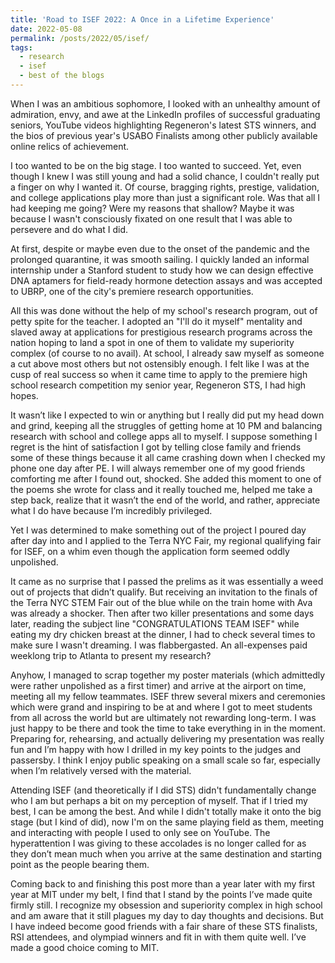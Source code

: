 ```yaml
---
title: 'Road to ISEF 2022: A Once in a Lifetime Experience'
date: 2022-05-08
permalink: /posts/2022/05/isef/
tags:
  - research
  - isef
  - best of the blogs
---
```


When I was an ambitious sophomore, I looked with an unhealthy amount of admiration, envy, and awe at the LinkedIn profiles of successful graduating seniors, YouTube videos highlighting Regeneron's latest STS winners, and the bios of previous year's USABO Finalists among other publicly available online relics of achievement. 

I too wanted to be on the big stage. I too wanted to succeed. Yet, even though I knew I was still young and had a solid chance, I couldn't really put a finger on why I wanted it. Of course, bragging rights, prestige, validation, and college applications play more than just a significant role. Was that all I had keeping me going? Were my reasons that shallow? Maybe it was because I wasn't consciously fixated on one result that I was able to persevere and do what I did.

At first, despite or maybe even due to the onset of the pandemic and the prolonged quarantine, it was smooth sailing. I quickly landed an informal internship under a Stanford student to study how we can design effective DNA aptamers for field-ready hormone detection assays and was accepted to UBRP, one of the city's premiere research opportunities.

All this was done without the help of my school's research program, out of petty spite for the teacher. I adopted an "I'll do it myself" mentality and slaved away at applications for prestigious research programs across the nation hoping to land a spot in one of them to validate my superiority complex (of course to no avail). At school, I already saw myself as someone a cut above most others but not ostensibly enough. I felt like I was at the cusp of real success so when it came time to apply to the premiere high school research competition my senior year, Regeneron STS, I had high hopes. 

It wasn’t like I expected to win or anything but I really did put my head down and grind, keeping all the struggles of getting home at 10 PM and balancing research with school and college apps all to myself. I suppose something I regret is the hint of satisfaction I got by telling close family and friends some of these things because it all came crashing down when I checked my phone one day after PE. I will always remember one of my good friends comforting me after I found out, shocked. She added this moment to one of the poems she wrote for class and it really touched me, helped me take a step back, realize that it wasn’t the end of the world, and rather, appreciate what I do have because I’m incredibly privileged.

Yet I was determined to make something out of the project I poured day after day into and I applied to the Terra NYC Fair, my regional qualifying fair for ISEF, on a whim even though the application form seemed oddly unpolished.

It came as no surprise that I passed the prelims as it was essentially a weed out of projects that didn’t qualify. But receiving an invitation to the finals of the Terra NYC STEM Fair out of the blue while on the train home with Ava was already a shocker. Then after two killer presentations and some days later, reading the subject line "CONGRATULATIONS TEAM ISEF" while eating my dry chicken breast at the dinner, I had to check several times to make sure I wasn't dreaming. I was flabbergasted. An all-expenses paid weeklong trip to Atlanta to present my research?

Anyhow, I managed to scrap together my poster materials (which admittedly were rather unpolished as a first timer) and arrive at the airport on time, meeting all my fellow teammates. ISEF threw several mixers and ceremonies which were grand and inspiring to be at and where I got to meet students from all across the world but are ultimately not rewarding long-term. I was just happy to be there and took the time to take everything in in the moment. Preparing for, rehearsing, and actually delivering my presentation was really fun and I’m happy with how I drilled in my key points to the judges and passersby. I think I enjoy public speaking on a small scale so far, especially when I’m relatively versed with the material.

Attending ISEF (and theoretically if I did STS) didn't fundamentally change who I am but perhaps a bit on my perception of myself. That if I tried my best, I can be among the best. And while I didn't totally make it onto the big stage (but I kind of did), now I'm on the same playing field as them, meeting and interacting with people I used to only see on YouTube. The hyperattention I was giving to these accolades is no longer called for as they don’t mean much when you arrive at the same destination and starting point as the people bearing them. 

Coming back to and finishing this post more than a year later with my first year at MIT under my belt, I find that I stand by the points I’ve made quite firmly still. I recognize my obsession and superiority complex in high school and am aware that it still plagues my day to day thoughts and decisions. But I have indeed become good friends with a fair share of these STS finalists, RSI attendees, and olympiad winners and fit in with them quite well. I’ve made a good choice coming to MIT.

